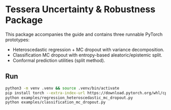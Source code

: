 # Tessera Uncertainty & Robustness Package

This package accompanies the guide and contains three runnable PyTorch prototypes:
- Heteroscedastic regression + MC dropout with variance decomposition.
- Classification MC dropout with entropy-based aleatoric/epistemic split.
- Conformal prediction utilities (split method).

## Run
```bash
python3 -m venv .venv && source .venv/bin/activate
pip install torch --extra-index-url https://download.pytorch.org/whl/cpu
python examples/regression_heteroscedastic_mc_dropout.py
python examples/classification_mc_dropout.py
```
